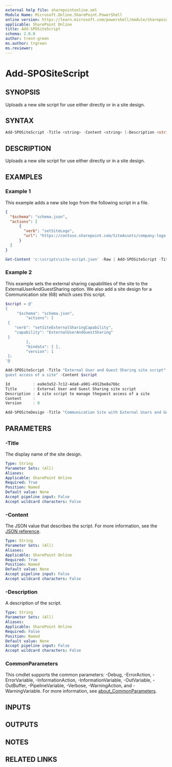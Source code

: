 ```yaml
---
external help file: sharepointonline.xml
Module Name: Microsoft.Online.SharePoint.PowerShell
online version: https://learn.microsoft.com/powershell/module/sharepoint-online/add-spositescript
applicable: SharePoint Online
title: Add-SPOSiteScript
schema: 2.0.0
author: trent-green
ms.author: trgreen
ms.reviewer:
---
```


# Add-SPOSiteScript

## SYNOPSIS

Uploads a new site script for use either directly or in a site design.

## SYNTAX

```powershell
Add-SPOSiteScript -Title <string> -Content <string> [-Description <string>] [<CommonParameters>]
```

## DESCRIPTION

Uploads a new site script for use either directly or in a site design.

## EXAMPLES

### Example 1

This example adds a new site logo from the following script in a file.

```json
{
  "$schema": "schema.json",
  "actions": [
      {
        "verb": "setSiteLogo",
        "url": "https://contoso.sharepoint.com/SiteAssets/company-logo.png"
      }
  ]
}
```

```powershell
Get-Content 'c:\scripts\site-script.json' -Raw | Add-SPOSiteScript -Title "Customer logo" -Description "Applies customer logo for customer sites"
```

### Example 2

This example sets the external sharing capabilities of the site to the ExternalUserAndGuestSharing option. We also add a site design for a Communication site (68) which uses this script.

```powershell
$script = @'
{
     "$schema": "schema.json",
         "actions": [
 {
    "verb": "setSiteExternalSharingCapability",
    "capability": "ExternalUserAndGuestSharing"
 }
         ],
         "bindata": { },
         "version": 1
 };
'@

Add-SPOSiteScript -Title "External User and Guest Sharing site script" -Description "A site script to manage the
guest access of a site" -Content $script
```

```powershell
Id          : ea9e3a52-7c12-4da8-a901-4912be8a76bc
Title       : External User and Guest Sharing site script
Description : A site script to manage theguest access of a site
Content     :
Version     : 0
```

```powershell
Add-SPOSiteDesign -Title "Communication Site with External Users and Guest Sharing" -WebTemplate "68" -SiteScripts "ea9e3a52-7c12-4da8-a901-4912be8a76bc"
```

## PARAMETERS

### -Title

The display name of the site design.

```yaml
Type: String
Parameter Sets: (All)
Aliases:
Applicable: SharePoint Online
Required: True
Position: Named
Default value: None
Accept pipeline input: False
Accept wildcard characters: False
```

### -Content

The JSON value that describes the script. For more information, see the [JSON reference](https://learn.microsoft.com/sharepoint/dev/declarative-customization/site-design-json-schema).

```yaml
Type: String
Parameter Sets: (All)
Aliases:
Applicable: SharePoint Online
Required: True
Position: Named
Default value: None
Accept pipeline input: False
Accept wildcard characters: False
```

### -Description

A description of the script.

```yaml
Type: String
Parameter Sets: (All)
Aliases:
Applicable: SharePoint Online
Required: False
Position: Named
Default value: None
Accept pipeline input: False
Accept wildcard characters: False
```

### CommonParameters

This cmdlet supports the common parameters: -Debug, -ErrorAction, -ErrorVariable, -InformationAction, -InformationVariable, -OutVariable, -OutBuffer, -PipelineVariable, -Verbose, -WarningAction, and -WarningVariable. For more information, see [about_CommonParameters](https://go.microsoft.com/fwlink/p/?LinkID=113216).

## INPUTS

## OUTPUTS

## NOTES

## RELATED LINKS
